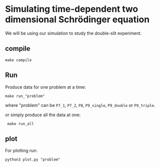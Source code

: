 # Simulating time-dependent two dimensional Schrödinger equation

We will be using our simulation to study the double-slit experiment. 


## compile

 ```
 make compile
 ```
 
 ## Run
 Produce data for one problem at a time:
 ```
 make run_"problem"
 ```
where "problem" can be `P7_1`, `P7_2`, `P8`, `P9_single`, `P9_double` or `P9_triple`.

or simply produce all the data at one:

```
 make run_all
 ```
 
 ## plot
 
 For plotting run:
 
 ```
 python3 plot.py "problem"
 ```

